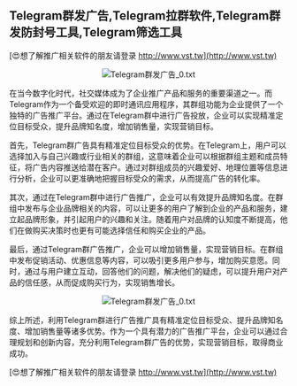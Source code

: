 ## **Telegram群发广告,Telegram拉群软件,Telegram群发防封号工具,Telegram筛选工具**

[😍想了解推广相关软件的朋友请登录 http://www.vst.tw](http://www.vst.tw)

 <center><img src="https://vst.tw/MP4/tuiguang/png/2.png" alt="Telegram群发广告_0.txt"></center>

在当今数字化时代，社交媒体成为了企业推广产品和服务的重要渠道之一。而Telegram作为一个备受欢迎的即时通讯应用程序，其群组功能为企业提供了一个独特的广告推广平台。通过在Telegram群中进行广告投放，企业可以实现精准定位目标受众，提升品牌知名度，增加销售量，实现营销目标。

首先，Telegram群广告具有精准定位目标受众的优势。在Telegram上，用户可以选择加入与自己兴趣或行业相关的群组，这意味着企业可以根据群组主题和成员特征，将广告内容推送给潜在客户。通过对群组成员的兴趣爱好、地理位置等信息进行分析，企业可以更准确地把握目标受众的需求，从而提高广告的转化率。

其次，通过在Telegram群中进行广告推广，企业可以有效提升品牌知名度。在群组中发布与企业品牌相关的内容，可以让更多的用户了解到企业的产品和服务，建立起品牌形象，并引起用户的兴趣和关注。随着用户对品牌的认知度不断提高，他们在做购买决策时也更有可能选择信任和购买企业的产品。

最后，通过Telegram群广告推广，企业可以增加销售量，实现营销目标。在群组中发布促销活动、优惠信息等内容，可以吸引更多用户参与，增加购买意愿。同时，通过与用户建立互动，回答他们的问题，解决他们的疑虑，可以提升用户对产品的信任感，从而促成购买行为，实现销售增长。

 <center><img src="https://vst.tw/MP4/tuiguang/png/8.png" alt="Telegram群发广告_0.txt"></center>

综上所述，利用Telegram群进行广告推广具有精准定位目标受众、提升品牌知名度、增加销售量等诸多优势。作为一个具有潜力的广告推广平台，企业可以通过合理规划和创新内容，充分利用Telegram群广告的优势，实现营销目标，取得商业成功。

[😍想了解推广相关软件的朋友请登录 http://www.vst.tw](http://www.vst.tw)



